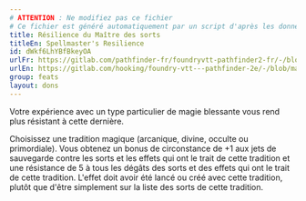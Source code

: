 ```yaml
---
# ATTENTION : Ne modifiez pas ce fichier
# Ce fichier est généré automatiquement par un script d'après les données du module Foundry VTT officiel et de sa traduction
title: Résilience du Maître des sorts
titleEn: Spellmaster's Resilience
id: dWkf6LhYBfBkeyOA
urlFr: https://gitlab.com/pathfinder-fr/foundryvtt-pathfinder2-fr/-/blob/master/data/feats/dWkf6LhYBfBkeyOA.htm
urlEn: https://gitlab.com/hooking/foundry-vtt---pathfinder-2e/-/blob/master/packs/data/feats.db/spellmaster-s-resilience.json
group: feats
layout: dons
---
```

Votre expérience avec un type particulier de magie blessante vous rend plus résistant à cette dernière.

Choisissez une tradition magique (arcanique, divine, occulte ou primordiale). Vous obtenez un bonus de circonstance de +1 aux jets de sauvegarde contre les sorts et les effets qui ont le trait de cette tradition et une résistance de 5 à tous les dégâts des sorts et des effets qui ont le trait de cette tradition. L'effet doit avoir été lancé ou créé avec cette tradition, plutôt que d'être simplement sur la liste des sorts de cette tradition.


